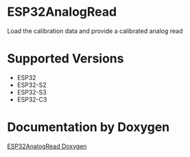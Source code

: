 # ESP32AnalogRead
Load the calibration data and provide a calibrated analog read

# Supported Versions
- ESP32
- ESP32-S2
- ESP32-S3
- ESP32-C3

# Documentation by Doxygen

[ESP32AnalogRead Doxygen](https://madhephaestus.github.io/ESP32AnalogRead/files.html)

